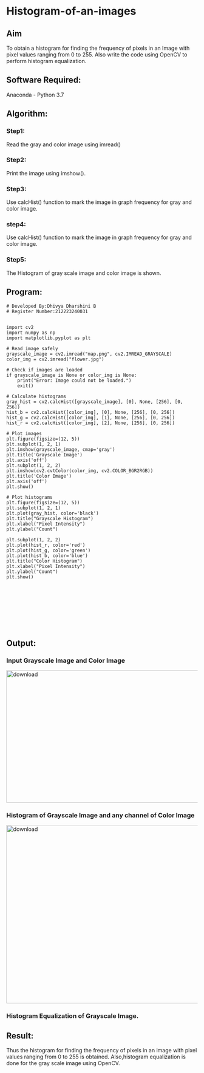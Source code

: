 # Histogram-of-an-images
## Aim
To obtain a histogram for finding the frequency of pixels in an Image with pixel values ranging from 0 to 255. Also write the code using OpenCV to perform histogram equalization.

## Software Required:
Anaconda - Python 3.7

## Algorithm:
### Step1:
Read the gray and color image using imread()

### Step2:
Print the image using imshow().
### Step3:
Use calcHist() function to mark the image in graph frequency for gray and color image.

### step4:
Use calcHist() function to mark the image in graph frequency for gray and color image.

### Step5:
The Histogram of gray scale image and color image is shown.


## Program:
```
# Developed By:Dhivya Dharshini B
# Register Number:212223240031 


import cv2
import numpy as np
import matplotlib.pyplot as plt

# Read image safely
grayscale_image = cv2.imread("map.png", cv2.IMREAD_GRAYSCALE)
color_img = cv2.imread("flower.jpg")

# Check if images are loaded
if grayscale_image is None or color_img is None:
    print("Error: Image could not be loaded.")
    exit()

# Calculate histograms
gray_hist = cv2.calcHist([grayscale_image], [0], None, [256], [0, 256])
hist_b = cv2.calcHist([color_img], [0], None, [256], [0, 256])
hist_g = cv2.calcHist([color_img], [1], None, [256], [0, 256])
hist_r = cv2.calcHist([color_img], [2], None, [256], [0, 256])

# Plot images
plt.figure(figsize=(12, 5))
plt.subplot(1, 2, 1)
plt.imshow(grayscale_image, cmap='gray')
plt.title('Grayscale Image')
plt.axis('off')
plt.subplot(1, 2, 2)
plt.imshow(cv2.cvtColor(color_img, cv2.COLOR_BGR2RGB))
plt.title('Color Image')
plt.axis('off')
plt.show()

# Plot histograms
plt.figure(figsize=(12, 5))
plt.subplot(1, 2, 1)
plt.plot(gray_hist, color='black')
plt.title("Grayscale Histogram")
plt.xlabel("Pixel Intensity")
plt.ylabel("Count")

plt.subplot(1, 2, 2)
plt.plot(hist_r, color='red')
plt.plot(hist_g, color='green')
plt.plot(hist_b, color='blue')
plt.title("Color Histogram")
plt.xlabel("Pixel Intensity")
plt.ylabel("Count")
plt.show()










```
## Output:
### Input Grayscale Image and Color Image

<img width="950" height="349" alt="download" src="https://github.com/user-attachments/assets/71e71543-5a96-4bcd-997a-dec49d49f34f" />

### Histogram of Grayscale Image and any channel of Color Image

<img width="1014" height="470" alt="download" src="https://github.com/user-attachments/assets/e6ec3e53-c3da-4f8b-ad56-5ecb2476fadc" />


### Histogram Equalization of Grayscale Image.




## Result: 
Thus the histogram for finding the frequency of pixels in an image with pixel values ranging from 0 to 255 is obtained. Also,histogram equalization is done for the gray scale image using OpenCV.
